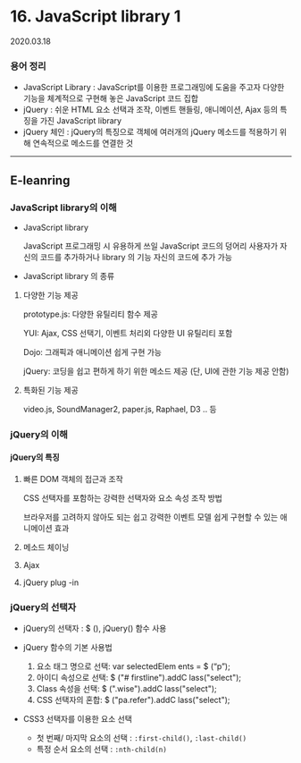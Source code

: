 # 16. JavaScript library 1

2020.03.18

### 용어 정리 

- JavaScript Library : JavaScript를 이용한 프로그래밍에 도움을 주고자 다양한 기능을 체계적으로 구현해 놓은 JavaScript 코드 집합
- jQuery : 쉬운 HTML 요소 선택과 조작, 이벤트 핸들링, 애니메이션, Ajax 등의 특징을 가진 JavaScript library
- jQuery 체인 : jQuery의 특징으로 객체에 여러개의 jQuery 메소드를 적용하기 위해 연속적으로 메소드를 연결한 것

---

## E-leanring

### JavaScript library의 이해

- JavaScript library 

  JavaScript 프로그래밍 시 유용하게 쓰일 JavaScript 코드의 덩어리 사용자가 자신의 코드를 추가하거나 library 의 기능 자신의 코드에 추가 가능

- JavaScript library 의 종류

1. 다양한 기능 제공

   prototype.js: 다양한 유틸리티 함수 제공

   YUI: Ajax, CSS 선택기, 이벤트 처리외 다양한 UI 유틸리티 포함

   Dojo: 그래픽과 애니메이션 쉽게 구현 가능

   jQuery: 코딩을 쉽고 편하게 하기 위한 메소드 제공 (단, UI에 관한 기능 제공 안함)

2. 특화된 기능 제공

   video.js, SoundManager2, paper.js, Raphael, D3 .. 등

### jQuery의 이해

#### jQuery의 특징

1. 빠른 DOM 객체의 접근과 조작

   CSS 선택자를 포함하는 강력한 선택자와 요소 속성 조작 방법

   브라우저를 고려하지 않아도 되는 쉽고 강력한 이벤트 모델 쉽게 구현할 수 있는 애니메이션 효과

2. 메소드 체이닝

3.  Ajax

4. jQuery plug -in

### jQuery의 선택자   

- jQuery의 선택자 : $ (), jQuery() 함수 사용

- jQuery 함수의 기본 사용법
  1. 요소 태그 명으로 선택: var  selectedElem ents = $ (“p”);
  2. 아이디 속성으로 선택: $ ("# firstline").addC lass("select");
  3. Class 속성을 선택: $ (".wise").addC lass("select");
  4. CSS 선택자의 혼합: $ ("pa.refer").addC lass("select");

- CSS3 선택자를 이용한 요소 선택
  - 첫 번째/ 마지막 요소의 선택 : `:first-child()`, `:last-child()`
  - 특정 순서 요소의 선택 : `:nth-child(n)`